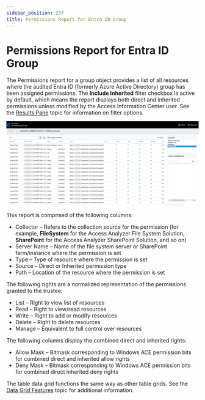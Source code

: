 ```yaml
---
sidebar_position: 237
title: Permissions Report for Entra ID Group
---
```


# Permissions Report for Entra ID Group

The Permissions report for a group object provides a list of all resources where the audited Entra ID (formerly Azure Active Directory) group has been assigned permissions. The **Include Inherited** filter checkbox is active by default, which means the report displays both direct and inherited permissions unless modified by the Access Information Center user. See the [Results Pane](../../Navigate/Overview#Results "Results Pane") topic for information on filter options.

![Permissions report](../../../../../Resources/Images/Access/InformationCenter/ResourceAudit/Group/PermissionsEntraID.PNG "Permissions report")

This report is comprised of the following columns:

* Collector – Refers to the collection source for the permission (for example, **FileSystem** for the Access Analyzer File System Solution, **SharePoint** for the Access Analyzer SharePoint Solution, and so on)
* Server Name – Name of the file system server or SharePoint farm/instance where the permission is set
* Type – Type of resource where the permission is set
* Source – Direct or Inherited permission type
* Path – Location of the resource where the permission is set

The following rights are a normalized representation of the permissions granted to the trustee:

* List – Right to view list of resources
* Read – Right to view/read resources
* Write – Right to add or modify resources
* Delete – Right to delete resources
* Manage – Equivalent to full control over resources

The following columns display the combined direct and inherited rights:

* Allow Mask – Bitmask corresponding to Windows ACE permission bits for combined direct and inherited allow rights
* Deny Mask – Bitmask corresponding to Windows ACE permission bits for combined direct inherited deny rights

The table data grid functions the same way as other table grids. See the [Data Grid Features](../../../../General/DataGrid "Data Grid Features") topic for additional information.